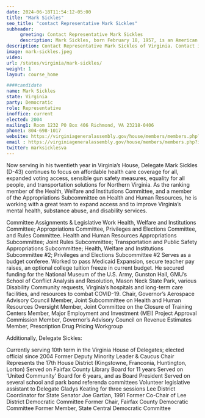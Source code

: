 ```yaml
---
date: 2024-06-18T11:54:12-05:00
title: "Mark Sickles"
seo_title: "contact Representative Mark Sickles"
subheader:
     greeting: Contact Representative Mark Sickles
     description: Mark Sickles, born February 18, 1957, is an American politician affiliated with the Democratic Party. He has been serving as a member of the Virginia House of Delegates, representing District 17, since January 10, 2024.
description: Contact Representative Mark Sickles of Virginia. Contact information for Mark Sickles includes email address, phone number, and mailing address.
image: mark-sickles.jpeg
video:
url: /states/virginia/mark-sickles/
weight: 1
layout: course_home

####candidate
name: Mark Sickles
state: Virginia
party: Democratic
role: Representative
inoffice: current
elected: 2004
mailing1: Room 1232 PO Box 406 Richmond, VA 23218-0406
phone1: 804-698-1017
website: https://virginiageneralassembly.gov/house/members/members.php?id=H0172/
email : https://virginiageneralassembly.gov/house/members/members.php?id=H0172/
twitter: marksicklesva
---
```

Now serving in his twentieth year in Virginia’s House, Delegate Mark Sickles (D-43) continues to focus on affordable health care coverage for all, expanded voting access, sensible gun safety measures, equality for all people, and transportation solutions for Northern Virginia. As the ranking member of the Health, Welfare and Institutions Committee, and a member of the Appropriations Subcommittee on Health and Human Resources, he is working with a great team to expand access and to improve Virginia’s mental health, substance abuse, and disability services.

Committee Assignments & Legislative Work
Health, Welfare and Institutions Committee; Appropriations Committee, Privileges and Elections Committee, and Rules Committee.
Health and Human Resources Appropriations Subcommittee; Joint Rules Subcommittee; Transportation and Public Safety Appropriations Subcommittee; Health, Welfare and Institutions
Subcommittee #2; Privileges and Elections Subcommittee #2
Serves as a budget conferee. Worked to pass Medicaid Expansion, secure teacher pay raises, an optional college tuition freeze in current budget. He secured funding for the National Museum of
the U.S. Army, Gunston Hall, GMU’s School of Conflict Analysis and Resolution, Mason Neck State Park, various Disability Community requests, Virginia’s hospitals and long-term care facilities, and resources to combat COVID-19.
Chair, Governor’s Aerospace Advisory Council
Member, Joint Subcommittee on Health and Human Resources Oversight
Member, Joint Committee on the Closure of Training Centers
Member, Major Employment and Investment (MEI) Project Approval Commission
Member, Governor’s Advisory Council on Revenue Estimates
Member, Prescription Drug Pricing Workgroup


Additionally, Delegate Sickles:

Currently serving 10th term in the Virginia House of Delegates; elected official since 2004
Former Deputy Minority Leader & Caucus Chair
Represents the 17th House District (Kingstowne, Franconia, Huntington, Lorton)
Served on Fairfax County Library Board for 11 years
Served on ‘United Community’ Board for 6 years, and as Board President
Served on several school and park bond referenda committees
Volunteer legislative assistant to Delegate Gladys Keating for three sessions
Lee District Coordinator for State Senator Joe Gartlan, 1991
Former Co-Chair of Lee District Democratic Committee
Former Chair, Fairfax County Democratic Committee
Former Member, State Central Democratic Committee
